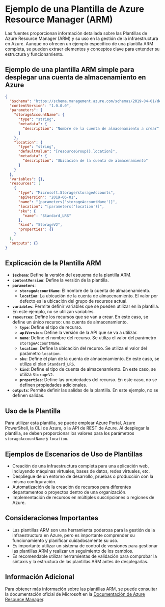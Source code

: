# Ejemplo de una Plantilla de Azure Resource Manager (ARM)

Las fuentes proporcionan información detallada sobre las Plantillas de Azure Resource Manager (ARM) y su uso en la gestión de la infraestructura en Azure. Aunque no ofrecen un ejemplo específico de una plantilla ARM completa, se pueden extraer elementos y conceptos clave para entender su estructura y funcionamiento.

## Ejemplo de una plantilla ARM simple para desplegar una cuenta de almacenamiento en Azure

```json
{
  "$schema": "https://schema.management.azure.com/schemas/2019-04-01/deploymentTemplate.json#",
  "contentVersion": "1.0.0.0",
  "parameters": {
    "storageAccountName": {
      "type": "string",
      "metadata": {
        "description": "Nombre de la cuenta de almacenamiento a crear"
      }
    },
    "location": {
      "type": "string",
      "defaultValue": "[resourceGroup().location]",
      "metadata": {
        "description": "Ubicación de la cuenta de almacenamiento"
      }
    }
  },
  "variables": {},
  "resources": [
    {
      "type": "Microsoft.Storage/storageAccounts",
      "apiVersion": "2019-06-01",
      "name": "[parameters('storageAccountName')]",
      "location": "[parameters('location')]",
      "sku": {
        "name": "Standard_LRS"
      },
      "kind": "StorageV2",
      "properties": {}
    }
  ],
  "outputs": {}
}
```
## Explicación de la Plantilla ARM

- **`$schema`**: Define la versión del esquema de la plantilla ARM.
- **`contentVersion`**: Define la versión de la plantilla.
- **`parameters`**:
  - **`storageAccountName`**: El nombre de la cuenta de almacenamiento.
  - **`location`**: La ubicación de la cuenta de almacenamiento. El valor por defecto es la ubicación del grupo de recursos actual.
- **`variables`**: Permite definir variables que se pueden utilizar en la plantilla. En este ejemplo, no se utilizan variables.
- **`resources`**: Define los recursos que se van a crear. En este caso, se define un único recurso: una cuenta de almacenamiento.
  - **`type`**: Define el tipo de recurso.
  - **`apiVersion`**: Define la versión de la API que se va a utilizar.
  - **`name`**: Define el nombre del recurso. Se utiliza el valor del parámetro `storageAccountName`.
  - **`location`**: Define la ubicación del recurso. Se utiliza el valor del parámetro `location`.
  - **`sku`**: Define el plan de la cuenta de almacenamiento. En este caso, se utiliza el plan `Standard_LRS`.
  - **`kind`**: Define el tipo de cuenta de almacenamiento. En este caso, se utiliza `StorageV2`.
  - **`properties`**: Define las propiedades del recurso. En este caso, no se definen propiedades adicionales.
- **`outputs`**: Permite definir las salidas de la plantilla. En este ejemplo, no se definen salidas.

## Uso de la Plantilla

Para utilizar esta plantilla, se puede emplear Azure Portal, Azure PowerShell, la CLI de Azure, o la API de REST de Azure. Al desplegar la plantilla, se deben proporcionar los valores para los parámetros `storageAccountName` y `location`.

## Ejemplos de Escenarios de Uso de Plantillas

- Creación de una infraestructura completa para una aplicación web, incluyendo máquinas virtuales, bases de datos, redes virtuales, etc.
- Despliegue de un entorno de desarrollo, pruebas o producción con la misma configuración.
- Automatización de la creación de recursos para diferentes departamentos o proyectos dentro de una organización.
- Implementación de recursos en múltiples suscripciones o regiones de Azure.

## Consideraciones Importantes

- Las plantillas ARM son una herramienta poderosa para la gestión de la infraestructura en Azure, pero es importante comprender su funcionamiento y planificar cuidadosamente su uso.
- Es importante utilizar un sistema de control de versiones para gestionar las plantillas ARM y realizar un seguimiento de los cambios.
- Es recomendable utilizar herramientas de validación para comprobar la sintaxis y la estructura de las plantillas ARM antes de desplegarlas.

## Información Adicional

Para obtener más información sobre las plantillas ARM, se puede consultar la documentación oficial de Microsoft en la [Documentación de Azure Resource Manager](https://docs.microsoft.com/azure/azure-resource-manager/).
